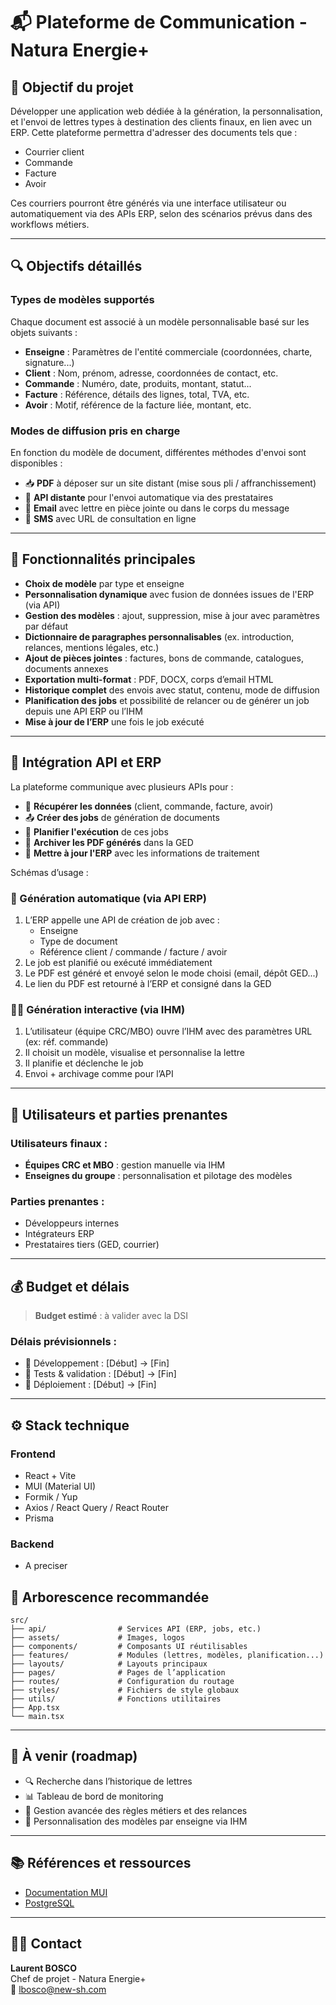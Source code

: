# 📬 Plateforme de Communication - Natura Energie+

## 🎯 Objectif du projet

Développer une application web dédiée à la génération, la personnalisation, et l'envoi de lettres types à destination des clients finaux, en lien avec un ERP. Cette plateforme permettra d'adresser des documents tels que :

- Courrier client
- Commande
- Facture
- Avoir

Ces courriers pourront être générés via une interface utilisateur ou automatiquement via des APIs ERP, selon des scénarios prévus dans des workflows métiers.

---

## 🔍 Objectifs détaillés

### Types de modèles supportés

Chaque document est associé à un modèle personnalisable basé sur les objets suivants :

- **Enseigne** : Paramètres de l'entité commerciale (coordonnées, charte, signature...)
- **Client** : Nom, prénom, adresse, coordonnées de contact, etc.
- **Commande** : Numéro, date, produits, montant, statut...
- **Facture** : Référence, détails des lignes, total, TVA, etc.
- **Avoir** : Motif, référence de la facture liée, montant, etc.

### Modes de diffusion pris en charge

En fonction du modèle de document, différentes méthodes d'envoi sont disponibles :

- 📥 **PDF** à déposer sur un site distant (mise sous pli / affranchissement)
- 🔗 **API distante** pour l'envoi automatique via des prestataires
- 📧 **Email** avec lettre en pièce jointe ou dans le corps du message
- 📱 **SMS** avec URL de consultation en ligne

---

## 🧰 Fonctionnalités principales

- **Choix de modèle** par type et enseigne
- **Personnalisation dynamique** avec fusion de données issues de l'ERP (via API)
- **Gestion des modèles** : ajout, suppression, mise à jour avec paramètres par défaut
- **Dictionnaire de paragraphes personnalisables** (ex. introduction, relances, mentions légales, etc.)
- **Ajout de pièces jointes** : factures, bons de commande, catalogues, documents annexes
- **Exportation multi-format** : PDF, DOCX, corps d’email HTML
- **Historique complet** des envois avec statut, contenu, mode de diffusion
- **Planification des jobs** et possibilité de relancer ou de générer un job depuis une API ERP ou l’IHM
- **Mise à jour de l’ERP** une fois le job exécuté

---

## 🔗 Intégration API et ERP

La plateforme communique avec plusieurs APIs pour :

- 🔄 **Récupérer les données** (client, commande, facture, avoir)
- 📤 **Créer des jobs** de génération de documents
- 📅 **Planifier l'exécution** de ces jobs
- 📌 **Archiver les PDF générés** dans la GED
- 🧾 **Mettre à jour l'ERP** avec les informations de traitement

Schémas d’usage :

### 🔁 Génération automatique (via API ERP)
1. L’ERP appelle une API de création de job avec :
   - Enseigne
   - Type de document
   - Référence client / commande / facture / avoir
2. Le job est planifié ou exécuté immédiatement
3. Le PDF est généré et envoyé selon le mode choisi (email, dépôt GED...)
4. Le lien du PDF est retourné à l’ERP et consigné dans la GED

### 🧑‍💼 Génération interactive (via IHM)
1. L’utilisateur (équipe CRC/MBO) ouvre l’IHM avec des paramètres URL (ex: réf. commande)
2. Il choisit un modèle, visualise et personnalise la lettre
3. Il planifie et déclenche le job
4. Envoi + archivage comme pour l’API

---

## 👥 Utilisateurs et parties prenantes

### Utilisateurs finaux :
- **Équipes CRC et MBO** : gestion manuelle via IHM
- **Enseignes du groupe** : personnalisation et pilotage des modèles

### Parties prenantes :
- Développeurs internes
- Intégrateurs ERP
- Prestataires tiers (GED, courrier)

---

## 💰 Budget et délais

> **Budget estimé** : à valider avec la DSI

### Délais prévisionnels :
- 🔧 Développement : [Début] → [Fin]
- 🧪 Tests & validation : [Début] → [Fin]
- 🚀 Déploiement : [Début] → [Fin]

---

## ⚙️ Stack technique

### Frontend
- React + Vite
- MUI (Material UI)
- Formik / Yup
- Axios / React Query / React Router
- Prisma

### Backend
- A preciser



## 📁 Arborescence recommandée

```
src/
├── api/                # Services API (ERP, jobs, etc.)
├── assets/             # Images, logos
├── components/         # Composants UI réutilisables
├── features/           # Modules (lettres, modèles, planification...)
├── layouts/            # Layouts principaux
├── pages/              # Pages de l’application
├── routes/             # Configuration du routage
├── styles/             # Fichiers de style globaux
├── utils/              # Fonctions utilitaires
├── App.tsx
└── main.tsx
```

---

## 🧪 À venir (roadmap)

- 🔍 Recherche dans l’historique de lettres
- 📊 Tableau de bord de monitoring
- 🧠 Gestion avancée des règles métiers et des relances
- 🎨 Personnalisation des modèles par enseigne via IHM

---

## 📚 Références et ressources

- [Documentation MUI](https://mui.com/)
- [PostgreSQL](https://www.postgresql.org/)

---

## 👨‍💼 Contact

**Laurent BOSCO**  
Chef de projet - Natura Energie+  
📧 lbosco@new-sh.com

